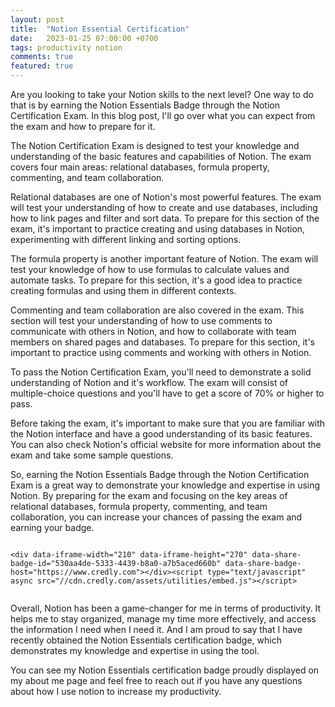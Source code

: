 ```yaml
---
layout: post
title:  "Notion Essential Certification"
date:   2023-01-25 07:00:00 +0700
tags: productivity notion
comments: true
featured: true
---
```


Are you looking to take your Notion skills to the next level? One way to do that is by earning the Notion Essentials Badge through the Notion Certification Exam. In this blog post, I'll go over what you can expect from the exam and how to prepare for it.

The Notion Certification Exam is designed to test your knowledge and understanding of the basic features and capabilities of Notion. The exam covers four main areas: relational databases, formula property, commenting, and team collaboration.

Relational databases are one of Notion's most powerful features. The exam will test your understanding of how to create and use databases, including how to link pages and filter and sort data. To prepare for this section of the exam, it's important to practice creating and using databases in Notion, experimenting with different linking and sorting options.

The formula property is another important feature of Notion. The exam will test your knowledge of how to use formulas to calculate values and automate tasks. To prepare for this section, it's a good idea to practice creating formulas and using them in different contexts.

Commenting and team collaboration are also covered in the exam. This section will test your understanding of how to use comments to communicate with others in Notion, and how to collaborate with team members on shared pages and databases. To prepare for this section, it's important to practice using comments and working with others in Notion.

To pass the Notion Certification Exam, you'll need to demonstrate a solid understanding of Notion and it's workflow. The exam will consist of multiple-choice questions and you'll have to get a score of 70% or higher to pass.

Before taking the exam, it's important to make sure that you are familiar with the Notion interface and have a good understanding of its basic features. You can also check Notion's official website for more information about the exam and take some sample questions.

So, earning the Notion Essentials Badge through the Notion Certification Exam is a great way to demonstrate your knowledge and expertise in using Notion. By preparing for the exam and focusing on the key areas of relational databases, formula property, commenting, and team collaboration, you can increase your chances of passing the exam and earning your badge.

<div style="display: flex; justify-content: center;">

    <div data-iframe-width="210" data-iframe-height="270" data-share-badge-id="530aa4de-5333-4439-b8a0-a7b5aced660b" data-share-badge-host="https://www.credly.com"></div><script type="text/javascript" async src="//cdn.credly.com/assets/utilities/embed.js"></script>

</div>


Overall, Notion has been a game-changer for me in terms of productivity. It helps me to stay organized, manage my time more effectively, and access the information I need when I need it. And I am proud to say that I have recently obtained the Notion Essentials certification badge, which demonstrates my knowledge and expertise in using the tool.

You can see my Notion Essentials certification badge proudly displayed on my about me page and feel free to reach out if you have any questions about how I use notion to increase my productivity.
